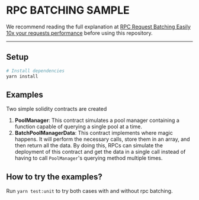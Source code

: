 # RPC BATCHING SAMPLE

We recommend reading the full explanation at [RPC Request Batching Easily 10x your requests performance](https://defi-wonderland.notion.site/RPC-Request-Batching-Easily-10x-your-requests-performance-7ac7704cdd53473fb132f66d36211edd) before using this repository.

---

## Setup

```bash
# Install dependencies
yarn install
```

## Examples

Two simple solidity contracts are created

1. **PoolManager**: This contract simulates a pool manager containing a function capable of querying a single pool at a time.
2. **BatchPoolManagerData**: This contract implements where magic happens. It will perform the necessary calls, store them in an array, and then return all the data. By doing this, RPCs can simulate the deployment of this contract and get the data in a single call instead of having to call `PoolManager`'s querying method multiple times.

## How to try the examples?

Run `yarn test:unit` to try both cases with and without rpc batching.
